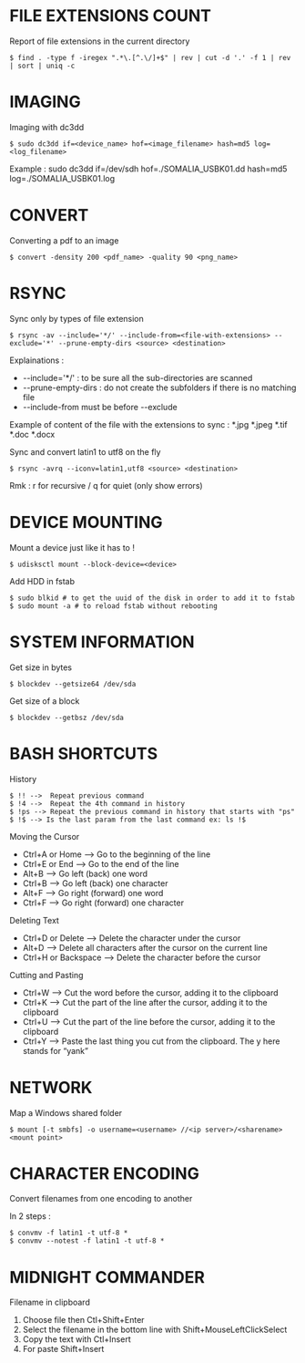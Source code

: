 # FILE EXTENSIONS COUNT

Report of file extensions in the current directory

`$ find . -type f -iregex ".*\.[^.\/]+$" | rev | cut -d '.' -f 1 | rev | sort | uniq -c`

# IMAGING

Imaging with dc3dd

`$ sudo dc3dd if=<device_name> hof=<image_filename> hash=md5 log=<log_filename>`

Example : sudo dc3dd if=/dev/sdh hof=./SOMALIA_USBK01.dd hash=md5 log=./SOMALIA_USBK01.log

# CONVERT

Converting a pdf to an image

`$ convert -density 200 <pdf_name> -quality 90 <png_name>`

# RSYNC

Sync only by types of file extension

`$ rsync -av --include='*/' --include-from=<file-with-extensions> --exclude='*' --prune-empty-dirs <source> <destination>`

  Explainations :
  - --include='*/' : to be sure all the sub-directories are scanned
  - --prune-empty-dirs : do not create the subfolders if there is no matching file
  - --include-from must be before --exclude

  Example of content of the file with the extensions to sync :
  *.jpg
  *.jpeg
  *.tif
  *.doc
  *.docx

Sync and convert latin1 to utf8 on the fly

`$ rsync -avrq --iconv=latin1,utf8 <source> <destination>`

  Rmk : r for recursive / q for quiet (only show errors)

# DEVICE MOUNTING

Mount a device just like it has to !

`$ udisksctl mount --block-device=<device>`

Add HDD in fstab

`$ sudo blkid # to get the uuid of the disk in order to add it to fstab`
`$ sudo mount -a # to reload fstab without rebooting`

# SYSTEM INFORMATION

Get size in bytes

`$ blockdev --getsize64 /dev/sda`

Get size of a block

`$ blockdev --getbsz /dev/sda`

# BASH SHORTCUTS

History
```
$ !! -->  Repeat previous command
$ !4 -->  Repeat the 4th command in history
$ !ps --> Repeat the previous command in history that starts with "ps"
$ !$ --> Is the last param from the last command ex: ls !$
```

Moving the Cursor
- Ctrl+A or Home --> Go to the beginning of the line
- Ctrl+E or End --> Go to the end of the line
- Alt+B --> Go left (back) one word
- Ctrl+B --> Go left (back) one character
- Alt+F --> Go right (forward) one word
- Ctrl+F --> Go right (forward) one character

Deleting Text
- Ctrl+D or Delete --> Delete the character under the cursor
- Alt+D --> Delete all characters after the cursor on the current line
- Ctrl+H or Backspace --> Delete the character before the cursor

Cutting and Pasting
- Ctrl+W --> Cut the word before the cursor, adding it to the clipboard
- Ctrl+K --> Cut the part of the line after the cursor, adding it to the clipboard
- Ctrl+U --> Cut the part of the line before the cursor, adding it to the clipboard
- Ctrl+Y --> Paste the last thing you cut from the clipboard. The y here stands for “yank”

# NETWORK

Map a Windows shared folder

`$ mount [-t smbfs] -o username=<username> //<ip server>/<sharename> <mount point>`

# CHARACTER ENCODING

Convert filenames from one encoding to another

In 2 steps :
```
$ convmv -f latin1 -t utf-8 *
$ convmv --notest -f latin1 -t utf-8 *
```

# MIDNIGHT COMMANDER

Filename in clipboard

1. Choose file then Ctl+Shift+Enter
2. Select the filename in the bottom line with Shift+MouseLeftClickSelect
3. Copy the text with Ctl+Insert
4. For paste Shift+Insert
